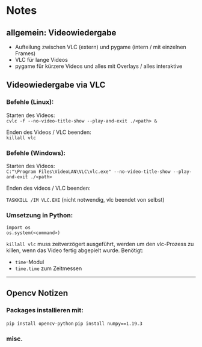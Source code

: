 # Notes

## allgemein: Videowiedergabe
- Aufteilung zwischen VLC (extern) und pygame (intern / mit einzelnen Frames)
- VLC für lange Videos
- pygame für kürzere Videos und alles mit Overlays / alles interaktive

## Videowiedergabe via VLC

### Befehle (Linux):

Starten des Videos:  
`cvlc -f --no-video-title-show --play-and-exit ./<path> &`

Enden des Videos / VLC beenden:  
`killall vlc`

### Befehle (Windows):

Starten des Videos:  
`C:"\Program Files\VideoLAN\VLC\vlc.exe" --no-video-title-show --play-and-exit ./<path>`

Enden des videos / VLC beenden:

`TASKKILL /IM VLC.EXE`  (nicht notwendig, vlc beendet von selbst)

### Umsetzung in Python:
`import os`  
`os.system(<command>)`  

`killall vlc` muss zeitverzögert ausgeführt, werden um den vlc-Prozess zu
killen, wenn das Video fertig abgepielt wurde.
Benötigt:  

- `time`-Modul
- `time.time` zum Zeitmessen

---

## Opencv Notizen

### Packages installieren mit:

`pip install opencv-python`
`pip install numpy==1.19.3`

### misc.

